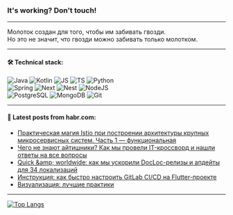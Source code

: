 ### It's working? Don't touch!

---
Молоток создан для того, чтобы им забивать гвозди. <br>
Но это не значит, что гвозди можно забивать только молотком.

---

#### 🛠️ Technical stack:

![Java](https://img.shields.io/badge/Java-informational?logo=Oracle&style=flat&logoColor=white&color=FF4500)
![Kotlin](https://img.shields.io/badge/Kotlin-informational?logo=Kotlin&style=flat&logoColor=white&color=774D97)
![JS](https://img.shields.io/badge/JS-informational?logo=javaScript&style=flat&logoColor=black&color=F7Df1E)
![TS](https://img.shields.io/badge/TypeScript-informational?logo=typeScript&style=flat&logoColor=black&color=017acc)
![Python](https://img.shields.io/badge/Python-informational?logo=Python&style=flat&logoColor=black&color=ffdd54) <br>
![Spring](https://img.shields.io/badge/SpringBoot-informational?logo=SpringBoot&style=flat&logoColor=white&color=6DB33F) 
![Next](https://img.shields.io/badge/Next.js-informational?logo=Next.js&style=flat&logoColor=white&color=3671a1)
![Nest](https://img.shields.io/badge/NestJS-informational?logo=NestJS&style=flat&logoColor=white&color=E0234E)
![NodeJS](https://img.shields.io/badge/NodeJS-informational?logo=node.js&style=flat&logoColor=white&color=70A760) <br>
![PostgreSQL](https://img.shields.io/badge/PostgreSQL-informational?logo=PostgreSQL&style=flat&logoColor=white&color=DAA520)
![MongoDB](https://img.shields.io/badge/MongoDB-informational?logo=MongoDB&style=flat&logoColor=white&color=870000)
![Git](https://img.shields.io/badge/Git-informational?logo=git&style=flat&logoColor=white&color=f74e28)

___

#### 💬 Latest posts from habr.com:

<!-- BLOG-POST-LIST:START -->
- [Практическая магия Istio при построении архитектуры крупных микросервисных систем. Часть 1 — функциональная](https://habr.com/ru/companies/alfa/articles/778796/?utm_source=habrahabr&utm_medium=rss&utm_campaign=778796)
- [Чего не знают айтишники? Как мы провели IT-кроссворд и нашли ответы на все вопросы](https://habr.com/ru/companies/selectel/articles/779110/?utm_source=habrahabr&utm_medium=rss&utm_campaign=779110)
- [Quick &amp;amp; worldwide: как мы ускорили DocLoc-релизы и апдейты для 34 локализаций](https://habr.com/ru/companies/kaspersky/articles/777296/?utm_source=habrahabr&utm_medium=rss&utm_campaign=777296)
- [Инструкция: как быстро настроить GitLab CI/CD на Flutter-проекте](https://habr.com/ru/companies/agima/articles/779028/?utm_source=habrahabr&utm_medium=rss&utm_campaign=779028)
- [Визуализация: лучшие практики](https://habr.com/ru/companies/securityvison/articles/779032/?utm_source=habrahabr&utm_medium=rss&utm_campaign=779032)
<!-- BLOG-POST-LIST:END -->

---
[![Top Langs](https://github-readme-stats-git-master-advtsetting-gmailcom.vercel.app/api/top-langs/?username=zloylis&langs_count=10&hide_title=false&title_color=e6edf3&size_weight=0.5&count_weight=0.5&layout=compact&hide_border=true&theme=dracula)](https://github.com/zloylis)

<!-- ![GitHub stats](https://github-readme-stats-git-master-advtsetting-gmailcom.vercel.app/api?username=zloylis&show_icons=true&hide_border=true&theme=dracula&hide_title=true&include_all_commits=true&count_private=true&hide=contribs&hide_rank=true) -->

